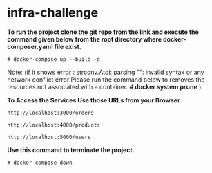 # infra-challenge

**To run the project clone the git repo from the link and execute the command given below from the root directory where docker-composer.yaml file exist.**
```
# docker-compose up --build -d
```
Note: (if it shows error : strconv.Atoi: parsing "": invalid syntax or any network conflict error Please run the command below to removes the resources not associated with a container.
**# docker system prune** )

**To Access the Services Use those URLs from your Browser.**
```
http://localhost:3000/orders
```
```
http://localhost:4000/products
```
```
http://localhost:5000/users
```


**Use this command to terminate the project.**
```
# docker-compose down
```
